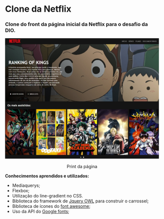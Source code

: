 # Clone da Netflix 

### Clone do front da página inicial da Netflix para o desafio da DIO.

![print](img/print.jpeg)

<div align="center">
  Print da página
</div>

**Conhecimentos aprendidos e utilizados:**
- Mediaquerys; 
- Flexbox;
- Utilização do line-gradient no CSS.
- Biblioteca do framework de [Jquery OWL](https://owlcarousel2.github.io/OwlCarousel2/) para construir o carrossel;
- Biblioteca de ícones do [font awesome](https://fontawesome.com/);
- Uso da API do [Google fonts](https://fonts.google.com/);

